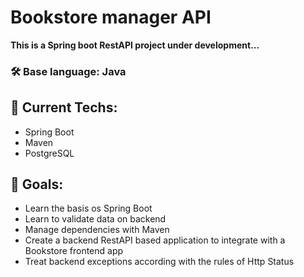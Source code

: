 # Bookstore manager API

**This is a Spring boot RestAPI project under development...**

### 🛠 Base language: Java

## 🚀 Current Techs:
- Spring Boot
- Maven
- PostgreSQL

## 🎯 Goals:
- Learn the basis os Spring Boot
- Learn to validate data on backend
- Manage dependencies with Maven
- Create a backend RestAPI based application to integrate with a Bookstore frontend app
- Treat backend exceptions according with the rules of Http Status
